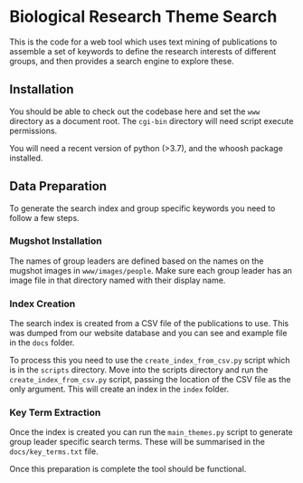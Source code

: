# Biological Research Theme Search

This is the code for a web tool which uses text mining of publications to assemble a set of keywords to define the research interests of different groups, and then provides a search engine to explore these.

## Installation

You should be able to check out the codebase here and set the ```www``` directory as a document root.  The ```cgi-bin``` directory will need script execute permissions.

You will need a recent version of python (>3.7), and the whoosh package installed.


## Data Preparation
To generate the search index and group specific keywords you need to follow a few steps.

### Mugshot Installation
The names of group leaders are defined based on the names on the mugshot images in ```www/images/people```.  Make sure each group leader has an image file in that directory named with their display name.

### Index Creation
The search index is created from a CSV file of the publications to use.  This was dumped from our website database and you can see and example file in the ```docs``` folder.

To process this you need to use the ```create_index_from_csv.py``` script which is in the ```scripts``` directory.  Move into the scripts directory and run the ```create_index_from_csv.py``` script, passing the location of the CSV file as the only argument.  This will create an index in the ```index``` folder.

### Key Term Extraction
Once the index is created you can run the ```main_themes.py``` script to generate group leader specific search terms.  These will be summarised in the ```docs/key_terms.txt``` file.

Once this preparation is complete the tool should be functional.

